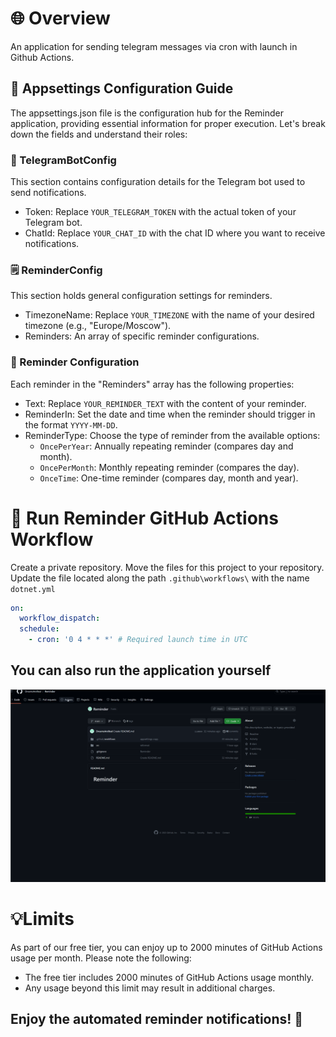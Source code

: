 # 🌐 Overview

An application for sending telegram messages via cron with launch in Github Actions.

## 📝 Appsettings Configuration Guide
The appsettings.json file is the configuration hub for the Reminder application, providing essential information for proper execution. Let's break down the fields and understand their roles:
### 📱 TelegramBotConfig
This section contains configuration details for the Telegram bot used to send notifications.
- Token: Replace `YOUR_TELEGRAM_TOKEN` with the actual token of your Telegram bot.
- ChatId: Replace `YOUR_CHAT_ID` with the chat ID where you want to receive notifications.
### 🗒️ ReminderConfig
This section holds general configuration settings for reminders.
- TimezoneName: Replace `YOUR_TIMEZONE` with the name of your desired timezone (e.g., "Europe/Moscow").
- Reminders: An array of specific reminder configurations.
### 📅 Reminder Configuration
Each reminder in the "Reminders" array has the following properties:
- Text: Replace `YOUR_REMINDER_TEXT` with the content of your reminder.
- ReminderIn: Set the date and time when the reminder should trigger in the format `YYYY-MM-DD`.
- ReminderType: Choose the type of reminder from the available options:
   - `OncePerYear`: Annually repeating reminder (compares day and month).
   - `OncePerMonth`: Monthly repeating reminder (compares the day).
   - `OnceTime`: One-time reminder (compares day, month and year).
# 🚀 Run Reminder GitHub Actions Workflow
Create a private repository.
Move the files for this project to your repository.
Update the file located along the path `.github\workflows\` with the name `dotnet.yml`

```yaml
on:
  workflow_dispatch:
  schedule:
    - cron: '0 4 * * *' # Required launch time in UTC
```

## You can also run the application yourself
![run actions manual](files_for_readme/run_actions_manual.gif)
# 💡Limits
As part of our free tier, you can enjoy up to 2000 minutes of GitHub Actions usage per month. Please note the following:
- The free tier includes 2000 minutes of GitHub Actions usage monthly.
- Any usage beyond this limit may result in additional charges.
## Enjoy the automated reminder notifications! 🎉





